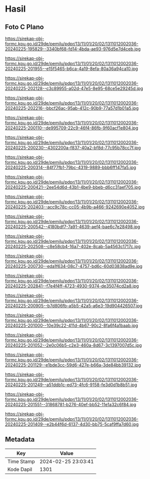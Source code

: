 # Hasil

## Foto C Plano

https://sirekap-obj-formc.kpu.go.id/29de/pemilu/pdpr/13/11/01/20/02/1311012002036-20240225-195829--3340bf68-fd14-4bda-ae93-976d5e7d4ceb.jpg

https://sirekap-obj-formc.kpu.go.id/29de/pemilu/pdpr/13/11/01/20/02/1311012002036-20240225-201955--e15f5465-b6ca-4a19-8efa-80a36a94ca10.jpg

https://sirekap-obj-formc.kpu.go.id/29de/pemilu/pdpr/13/11/01/20/02/1311012002036-20240225-202128--c3c89955-a02d-47e5-8e95-68ce5e29245d.jpg

https://sirekap-obj-formc.kpu.go.id/29de/pemilu/pdpr/13/11/01/20/02/1311012002036-20240225-202216--bbcf26ac-95ab-412c-90b9-77a57d1b01a5.jpg

https://sirekap-obj-formc.kpu.go.id/29de/pemilu/pdpr/13/11/01/20/02/1311012002036-20240225-200110--de995709-22c9-46f4-86fb-9f60acf1e804.jpg

https://sirekap-obj-formc.kpu.go.id/29de/pemilu/pdpr/13/11/01/20/02/1311012002036-20240225-200230--4302200a-f837-40a2-bf8d-77c95b78cc7f.jpg

https://sirekap-obj-formc.kpu.go.id/29de/pemilu/pdpr/13/11/01/20/02/1311012002036-20240225-200314--84f77fb1-79bc-4319-9889-bbb6ff147fa5.jpg

https://sirekap-obj-formc.kpu.go.id/29de/pemilu/pdpr/13/11/01/20/02/1311012002036-20240225-200421--2ee54d6d-43b1-4be9-bbeb-d6cc31aef705.jpg

https://sirekap-obj-formc.kpu.go.id/29de/pemilu/pdpr/13/11/01/20/02/1311012002036-20240225-202403--acc9c78c-cc05-4b9b-a466-9242690e4052.jpg

https://sirekap-obj-formc.kpu.go.id/29de/pemilu/pdpr/13/11/01/20/02/1311012002036-20240225-200542--4180bdf7-7a91-4639-aef4-bae6c7e28498.jpg

https://sirekap-obj-formc.kpu.go.id/29de/pemilu/pdpr/13/11/01/20/02/1311012002036-20240225-202508--c8e58cb4-16a7-402e-8cab-5a4563c1717c.jpg

https://sirekap-obj-formc.kpu.go.id/29de/pemilu/pdpr/13/11/01/20/02/1311012002036-20240225-200730--eda1f634-08c7-4757-bd6c-60d03838ad9e.jpg

https://sirekap-obj-formc.kpu.go.id/29de/pemilu/pdpr/13/11/01/20/02/1311012002036-20240225-202841--f7e4f4ff-4723-4930-9374-de35074cd2a8.jpg

https://sirekap-obj-formc.kpu.go.id/29de/pemilu/pdpr/13/11/01/20/02/1311012002036-20240225-200905--b7d806fb-a5b5-42a5-a6e3-19d904426507.jpg

https://sirekap-obj-formc.kpu.go.id/29de/pemilu/pdpr/13/11/01/20/02/1311012002036-20240225-201000--10e39c22-411d-4b67-90c2-8fa6f4a1baab.jpg

https://sirekap-obj-formc.kpu.go.id/29de/pemilu/pdpr/13/11/01/20/02/1311012002036-20240225-201052--2e0c06b5-c2e3-460a-8d67-3c1397007d5c.jpg

https://sirekap-obj-formc.kpu.go.id/29de/pemilu/pdpr/13/11/01/20/02/1311012002036-20240225-201129--e1bde3cc-59d6-427e-b66a-3de84bb39132.jpg

https://sirekap-obj-formc.kpu.go.id/29de/pemilu/pdpr/13/11/01/20/02/1311012002036-20240225-201249--a51ddb1c-ed73-4fc6-9158-fe3d0d1b8b51.jpg

https://sirekap-obj-formc.kpu.go.id/29de/pemilu/pdpr/13/11/01/20/02/1311012002036-20240225-201551--31868781-b276-40ef-bb52-11e1a32c6f84.jpg

https://sirekap-obj-formc.kpu.go.id/29de/pemilu/pdpr/13/11/01/20/02/1311012002036-20240225-201409--e2b44f6d-6137-4d30-bb75-5caf9ffa7d60.jpg


## Metadata

| Key        | Value               |
| ---------- | ------------------- |
| Time Stamp | 2024-02-25 23:03:41 |
| Kode Dapil | 1301                |




